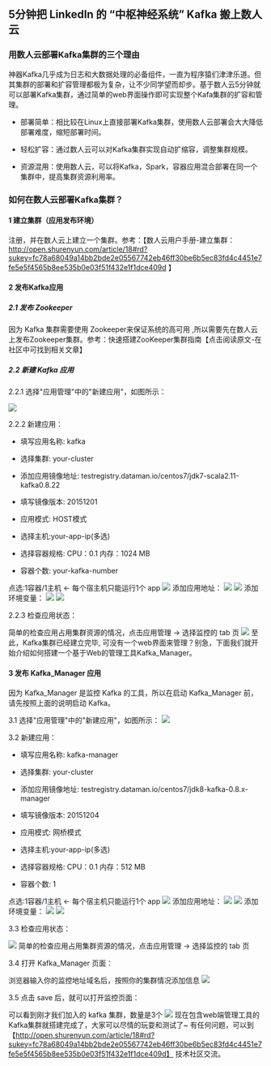 ## 5分钟把 LinkedIn 的 “中枢神经系统” Kafka 搬上数人云

### 用数人云部署Kafka集群的三个理由

神器Kafka几乎成为日志和大数据处理的必备组件，一直为程序猿们津津乐道。但其集群的部署和扩容管理都极为复杂，让不少同学望而却步。基于数人云5分钟就可以部署Kafka集群，通过简单的web界面操作即可实现整个Kafa集群的扩容和管理。

* 部署简单：相比较在Linux上直接部署Kafka集群，使用数人云部署会大大降低部署难度，缩短部署时间。

* 轻松扩容：通过数人云可以对Kafka集群实现自动扩缩容，调整集群规模。

* 资源混用：使用数人云，可以将Kafka，Spark，容器应用混合部署在同一个集群中，提高集群资源利用率。

### 如何在数人云部署Kafka集群？

#### 1 建立集群（应用发布环境）

注册，并在数人云上建立一个集群。参考：【数人云用户手册-建立集群：  http://open.shurenyun.com/article/18#rd?sukey=fc78a68049a14bb2bde2e05567742eb46ff30be6b5ec83fd4c4451e7fe5e5f4565b8ee535b0e03f51f432e1f1dce409d 】

#### 2 发布Kafka应用

##### 2.1 发布 Zookeeper

因为 Kafka 集群需要使用 Zookeeper来保证系统的高可用 ,所以需要先在数人云上发布Zookeeper集群。参考：快速搭建ZooKeeper集群指南【点击阅读原文-在社区中可找到相关文章】

##### 2.2 新建 Kafka 应用

2.2.1 选择"应用管理"中的"新建应用"，如图所示：

![](/content/images/2015/12/1.jpg)

2.2.2 新建应用：

* 填写应用名称: kafka

* 选择集群: your-cluster

* 添加应用镜像地址: testregistry.dataman.io/centos7/jdk7-scala2.11-kafka0.8.22

* 填写镜像版本: 20151201

* 应用模式: HOST模式

* 选择主机:your-app-ip(多选)

* 选择容器规格: CPU：0.1 内存：1024 MB

* 容器个数: your-kafka-number

点选:1容器/1主机 <- 每个宿主机只能运行1个 app
![](/content/images/2015/12/2.jpg)
添加应用地址：
![](/content/images/2015/12/8.jpg)
![](/content/images/2015/12/7.jpg)
添加环境变量：
![](/content/images/2015/12/8-1.jpg)
![](/content/images/2015/12/9.jpg)

2.2.3 检查应用状态：

简单的检查应用占用集群资源的情况，点击应用管理 -> 选择监控的 tab 页
![](/content/images/2015/12/10.jpg)
至此，Kafka集群已经建立完毕, 可没有一个web界面来管理？别急，下面我们就开始介绍如何搭建一个基于Web的管理工具Kafka_Manager。


#### 3 发布 Kafka_Manager 应用

因为 Kafka_Manager 是监控 Kafka 的工具，所以在启动 Kafka_Manager 前，请先按照上面的说明启动 Kafka。

3.1 选择"应用管理"中的"新建应用"，如图所示：
![](/content/images/2015/12/11.jpg)

3.2 新建应用：

* 填写应用名称: kafka-manager

* 选择集群: your-cluster

* 添加应用镜像地址: testregistry.dataman.io/centos7/jdk8-kafka-0.8.x-manager

* 填写镜像版本: 20151204

* 应用模式: 网桥模式

* 选择主机:your-app-ip(多选)

* 选择容器规格: CPU：0.1 内存：512 MB

* 容器个数: 1

点选:1容器/1主机 <- 每个宿主机只能运行1个 app
![](/content/images/2015/12/12.jpg)
添加应用地址：
![](/content/images/2015/12/13.jpg)
![](/content/images/2015/12/14.jpg)
添加环境变量：
![](/content/images/2015/12/15.jpg)
![](/content/images/2015/12/16.jpg)

3.3 检查应用状态：

![](/content/images/2015/12/17.jpg)
简单的检查应用占用集群资源的情况，点击应用管理 -> 选择监控的 tab 页


3.4 打开 Kafka_Manager 页面：

浏览器输入你的监控地址域名后，按照你的集群情况添加信息
![](/content/images/2015/12/18.jpg)

3.5 点击 save 后，就可以打开监控页面：

可以看到刚才我们加入的 kafka 集群，数量是3个
![](/content/images/2015/12/19.jpg)
现在包含web端管理工具的Kafka集群就搭建完成了，大家可以尽情的玩耍和测试了~ 有任何问题，可以到【http://open.shurenyun.com/article/18#rd?sukey=fc78a68049a14bb2bde2e05567742eb46ff30be6b5ec83fd4c4451e7fe5e5f4565b8ee535b0e03f51f432e1f1dce409d】 技术社区交流。
